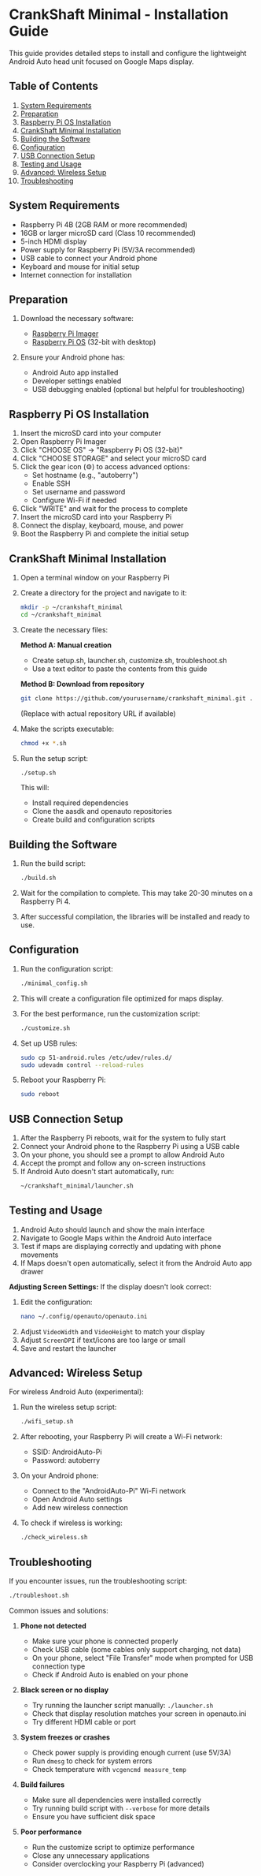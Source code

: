 # CrankShaft Minimal - Installation Guide

This guide provides detailed steps to install and configure the lightweight Android Auto head unit focused on Google Maps display.

## Table of Contents
1. [System Requirements](#system-requirements)
2. [Preparation](#preparation)
3. [Raspberry Pi OS Installation](#raspberry-pi-os-installation)
4. [CrankShaft Minimal Installation](#crankshaft-minimal-installation)
5. [Building the Software](#building-the-software)
6. [Configuration](#configuration)
7. [USB Connection Setup](#usb-connection-setup)
8. [Testing and Usage](#testing-and-usage)
9. [Advanced: Wireless Setup](#advanced-wireless-setup)
10. [Troubleshooting](#troubleshooting)

## System Requirements

- Raspberry Pi 4B (2GB RAM or more recommended)
- 16GB or larger microSD card (Class 10 recommended)
- 5-inch HDMI display
- Power supply for Raspberry Pi (5V/3A recommended)
- USB cable to connect your Android phone
- Keyboard and mouse for initial setup
- Internet connection for installation

## Preparation

1. Download the necessary software:
   - [Raspberry Pi Imager](https://www.raspberrypi.org/software/)
   - [Raspberry Pi OS](https://www.raspberrypi.org/software/operating-systems/) (32-bit with desktop)

2. Ensure your Android phone has:
   - Android Auto app installed
   - Developer settings enabled
   - USB debugging enabled (optional but helpful for troubleshooting)

## Raspberry Pi OS Installation

1. Insert the microSD card into your computer
2. Open Raspberry Pi Imager
3. Click "CHOOSE OS" → "Raspberry Pi OS (32-bit)"
4. Click "CHOOSE STORAGE" and select your microSD card
5. Click the gear icon (⚙️) to access advanced options:
   - Set hostname (e.g., "autoberry")
   - Enable SSH
   - Set username and password
   - Configure Wi-Fi if needed
6. Click "WRITE" and wait for the process to complete
7. Insert the microSD card into your Raspberry Pi
8. Connect the display, keyboard, mouse, and power
9. Boot the Raspberry Pi and complete the initial setup

## CrankShaft Minimal Installation

1. Open a terminal window on your Raspberry Pi
2. Create a directory for the project and navigate to it:
   ```bash
   mkdir -p ~/crankshaft_minimal
   cd ~/crankshaft_minimal
   ```

3. Create the necessary files:

   **Method A: Manual creation**
   - Create setup.sh, launcher.sh, customize.sh, troubleshoot.sh
   - Use a text editor to paste the contents from this guide

   **Method B: Download from repository**
   ```bash
   git clone https://github.com/yourusername/crankshaft_minimal.git .
   ```
   (Replace with actual repository URL if available)

4. Make the scripts executable:
   ```bash
   chmod +x *.sh
   ```

5. Run the setup script:
   ```bash
   ./setup.sh
   ```
   This will:
   - Install required dependencies
   - Clone the aasdk and openauto repositories
   - Create build and configuration scripts

## Building the Software

1. Run the build script:
   ```bash
   ./build.sh
   ```

2. Wait for the compilation to complete. This may take 20-30 minutes on a Raspberry Pi 4.

3. After successful compilation, the libraries will be installed and ready to use.

## Configuration

1. Run the configuration script:
   ```bash
   ./minimal_config.sh
   ```

2. This will create a configuration file optimized for maps display.

3. For the best performance, run the customization script:
   ```bash
   ./customize.sh
   ```

4. Set up USB rules:
   ```bash
   sudo cp 51-android.rules /etc/udev/rules.d/
   sudo udevadm control --reload-rules
   ```

5. Reboot your Raspberry Pi:
   ```bash
   sudo reboot
   ```

## USB Connection Setup

1. After the Raspberry Pi reboots, wait for the system to fully start
2. Connect your Android phone to the Raspberry Pi using a USB cable
3. On your phone, you should see a prompt to allow Android Auto
4. Accept the prompt and follow any on-screen instructions
5. If Android Auto doesn't start automatically, run:
   ```bash
   ~/crankshaft_minimal/launcher.sh
   ```

## Testing and Usage

1. Android Auto should launch and show the main interface
2. Navigate to Google Maps within the Android Auto interface
3. Test if maps are displaying correctly and updating with phone movements
4. If Maps doesn't open automatically, select it from the Android Auto app drawer

**Adjusting Screen Settings:**
If the display doesn't look correct:
1. Edit the configuration:
   ```bash
   nano ~/.config/openauto/openauto.ini
   ```
2. Adjust `VideoWidth` and `VideoHeight` to match your display
3. Adjust `ScreenDPI` if text/icons are too large or small
4. Save and restart the launcher

## Advanced: Wireless Setup

For wireless Android Auto (experimental):

1. Run the wireless setup script:
   ```bash
   ./wifi_setup.sh
   ```

2. After rebooting, your Raspberry Pi will create a Wi-Fi network:
   - SSID: AndroidAuto-Pi
   - Password: autoberry

3. On your Android phone:
   - Connect to the "AndroidAuto-Pi" Wi-Fi network
   - Open Android Auto settings
   - Add new wireless connection

4. To check if wireless is working:
   ```bash
   ./check_wireless.sh
   ```

## Troubleshooting

If you encounter issues, run the troubleshooting script:
```bash
./troubleshoot.sh
```

Common issues and solutions:

1. **Phone not detected**
   - Make sure your phone is connected properly
   - Check USB cable (some cables only support charging, not data)
   - On your phone, select "File Transfer" mode when prompted for USB connection type
   - Check if Android Auto is enabled on your phone

2. **Black screen or no display**
   - Try running the launcher script manually: `./launcher.sh`
   - Check that display resolution matches your screen in openauto.ini
   - Try different HDMI cable or port

3. **System freezes or crashes**
   - Check power supply is providing enough current (use 5V/3A)
   - Run `dmesg` to check for system errors
   - Check temperature with `vcgencmd measure_temp`

4. **Build failures**
   - Make sure all dependencies were installed correctly
   - Try running build script with `--verbose` for more details
   - Ensure you have sufficient disk space

5. **Poor performance**
   - Run the customize script to optimize performance
   - Close any unnecessary applications
   - Consider overclocking your Raspberry Pi (advanced) 